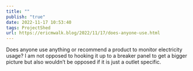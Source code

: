 ```yaml
---
title: ""
publish: "true"
date: 2022-11-17 10:53:40
tags: ProjectShed
url: https://ericmwalk.blog/2022/11/17/does-anyone-use.html
---
```


Does anyone use anything or recommend a product to monitor electricity usage? I am not opposed to hooking it up to a breaker panel to get a bigger picture but also wouldn’t be opposed if it is just a outlet specific.